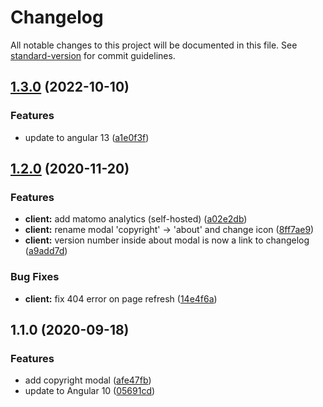 # Changelog

All notable changes to this project will be documented in this file. See [standard-version](https://github.com/conventional-changelog/standard-version) for commit guidelines.

## [1.3.0](https://github.com/LoicViennois/The-Binary-Game/compare/v1.2.0...v1.3.0) (2022-10-10)


### Features

* update to angular 13 ([a1e0f3f](https://github.com/LoicViennois/The-Binary-Game/commit/a1e0f3f73ea0804abfc5a651b658448651148e0c))

## [1.2.0](https://github.com/LoicViennois/The-Binary-Game/compare/v1.1.0...v1.2.0) (2020-11-20)


### Features

* **client:** add matomo analytics (self-hosted) ([a02e2db](https://github.com/LoicViennois/The-Binary-Game/commit/a02e2dbaa3889c73c1a5e32065bb7624db033ba7))
* **client:** rename modal 'copyright' -> 'about' and change icon ([8ff7ae9](https://github.com/LoicViennois/The-Binary-Game/commit/8ff7ae9329c51f1adca7ec8a35cc2225ab432f97))
* **client:** version number inside about modal is now a link to changelog ([a9add7d](https://github.com/LoicViennois/The-Binary-Game/commit/a9add7da157a8f7dba6c66cba0e1683d9d68aa1d))


### Bug Fixes

* **client:** fix 404 error on page refresh ([14e4f6a](https://github.com/LoicViennois/The-Binary-Game/commit/14e4f6a0a840df800920fae922540158a4153e51))

## 1.1.0 (2020-09-18)


### Features

* add copyright modal ([afe47fb](https://github.com/LoicViennois/The-Binary-Game/commit/afe47fb21afc8fe1151df9792f20e70493eab4b2))
* update to Angular 10 ([05691cd](https://github.com/LoicViennois/The-Binary-Game/commit/05691cd64fbec4966cb52b0867050a57636547a7))
